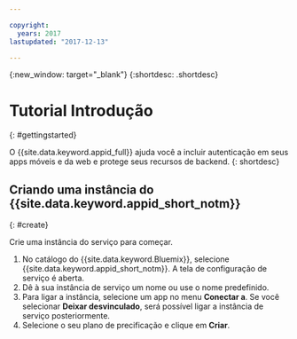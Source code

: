 ```yaml
---

copyright:
  years: 2017
lastupdated: "2017-12-13"

---
```


{:new_window: target="_blank"}
{:shortdesc: .shortdesc}

# Tutorial Introdução
{: #gettingstarted}

O {{site.data.keyword.appid_full}} ajuda você a incluir autenticação em seus apps móveis e da web e protege seus recursos de backend.
{: shortdesc}

## Criando uma instância do {{site.data.keyword.appid_short_notm}}
{: #create}

Crie uma instância do serviço para começar.

1. No catálogo do {{site.data.keyword.Bluemix}}, selecione {{site.data.keyword.appid_short_notm}}. A tela de configuração de
serviço é aberta.
2. Dê à sua instância de serviço um nome ou use o nome predefinido.
3. Para ligar a instância, selecione um app no menu **Conectar a**. Se você selecionar **Deixar desvinculado**,
será possível ligar a instância de serviço posteriormente.
4. Selecione o seu plano de precificação e clique em **Criar**.



